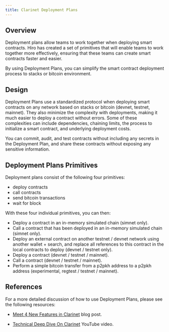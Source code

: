 ```yaml
---
title: Clarinet Deployment Plans
---
```


## Overview

Deployment plans allow teams to work together when deploying smart contracts. Hiro has created a set of primitives that will enable teams to work together more effectively, ensuring that these teams can create smart contracts faster and easier.

By using Deployment Plans, you can simplify the smart contract deployment process to stacks or bitcoin environment.

## Design

Deployment Plans use a standardized protocol when deploying smart contracts on any network based on stacks or bitcoin (devnet, testnet, mainnet). They also minimize the complexity with deployments, making it much easier to deploy a contract without errors. Some of these complexities can include dependencies, chaining limits, the process to initialize a smart contract, and underlying deployment costs.

You can commit, audit, and test contracts without including any secrets in the Deployment Plan, and share these contracts without exposing any sensitive information.

## Deployment Plans Primitives

Deployment plans consist of the following four primitives:

- deploy contracts
- call contracts
- send bitcoin transactions
- wait for block

With these four individual primitives, you can then:

- Deploy a contract in an in-memory simulated chain (simnet only). 
- Call a contract that has been deployed in an in-memory simulated chain (simnet only).
- Deploy an external contract on another testnet / devnet network using another wallet + search, and replace all references to this contract in the local contracts to deploy (devnet / testnet only).
- Deploy a contract (devnet / testnet / mainnet).
- Call a contract (devnet / testnet / mainnet).
- Perform a simple bitcoin transfer from a p2pkh address to a p2pkh address (experimental, regtest / testnet / mainnet).

## References

For a more detailed discussion of how to use Deployment Plans, please see the following resources:

- [Meet 4 New Features in Clarinet](https://www.hiro.so/blog/meet-4-new-features-in-clarinet) blog post.

- [Technical Deep Dive On Clarinet](https://www.youtube.com/watch?v=ciHxOGBBS18) YouTube video.
